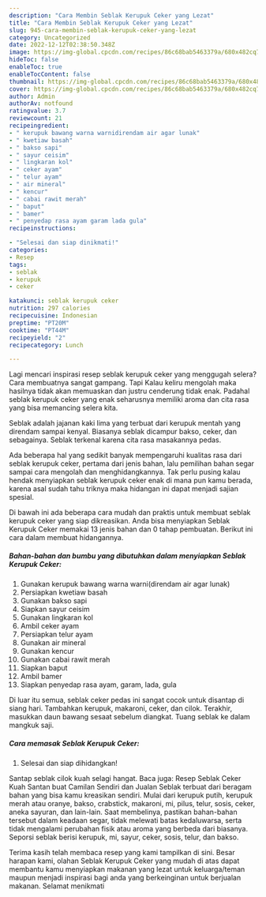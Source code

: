 ```yaml
---
description: "Cara Membin Seblak Kerupuk Ceker yang Lezat"
title: "Cara Membin Seblak Kerupuk Ceker yang Lezat"
slug: 945-cara-membin-seblak-kerupuk-ceker-yang-lezat
category: Uncategorized
date: 2022-12-12T02:38:50.348Z
image: https://img-global.cpcdn.com/recipes/86c68bab5463379a/680x482cq70/seblak-kerupuk-ceker-foto-resep-utama.jpg
hideToc: false
enableToc: true
enableTocContent: false
thumbnail: https://img-global.cpcdn.com/recipes/86c68bab5463379a/680x482cq70/seblak-kerupuk-ceker-foto-resep-utama.jpg
cover: https://img-global.cpcdn.com/recipes/86c68bab5463379a/680x482cq70/seblak-kerupuk-ceker-foto-resep-utama.jpg
author: Admin
authorAv: notfound
ratingvalue: 3.7
reviewcount: 21
recipeingredient:
- " kerupuk bawang warna warnidirendam air agar lunak"
- " kwetiaw basah"
- " bakso sapi"
- " sayur ceisim"
- " lingkaran kol"
- " ceker ayam"
- " telur ayam"
- " air mineral"
- " kencur"
- " cabai rawit merah"
- " baput"
- " bamer"
- " penyedap rasa ayam garam lada gula"
recipeinstructions:

- "Selesai dan siap dinikmati!"
categories:
- Resep
tags:
- seblak
- kerupuk
- ceker

katakunci: seblak kerupuk ceker 
nutrition: 297 calories
recipecuisine: Indonesian
preptime: "PT20M"
cooktime: "PT44M"
recipeyield: "2"
recipecategory: Lunch

---
```



Lagi mencari inspirasi resep seblak kerupuk ceker yang menggugah selera? Cara membuatnya sangat gampang. Tapi Kalau keliru mengolah maka hasilnya tidak akan memuaskan dan justru cenderung tidak enak. Padahal seblak kerupuk ceker yang enak seharusnya memiliki aroma dan cita rasa yang bisa memancing selera kita.


Seblak adalah jajanan kaki lima yang terbuat dari kerupuk mentah yang direndam sampai kenyal. Biasanya seblak dicampur bakso, ceker, dan sebagainya. Seblak terkenal karena cita rasa masakannya pedas.

Ada beberapa hal yang sedikit banyak mempengaruhi kualitas rasa dari seblak kerupuk ceker, pertama dari jenis bahan, lalu pemilihan bahan segar sampai cara mengolah dan menghidangkannya. Tak perlu pusing kalau hendak menyiapkan seblak kerupuk ceker enak di mana pun kamu berada, karena asal sudah tahu triknya maka hidangan ini dapat menjadi sajian spesial.


Di bawah ini ada beberapa cara mudah dan praktis untuk membuat seblak kerupuk ceker yang siap dikreasikan. Anda bisa menyiapkan Seblak Kerupuk Ceker memakai 13 jenis bahan dan 0 tahap pembuatan. Berikut ini cara dalam membuat hidangannya.

<!--inarticleads1-->

##### Bahan-bahan dan bumbu yang dibutuhkan dalam menyiapkan Seblak Kerupuk Ceker:

1. Gunakan  kerupuk bawang warna warni(direndam air agar lunak)
1. Persiapkan  kwetiaw basah
1. Gunakan  bakso sapi
1. Siapkan  sayur ceisim
1. Gunakan  lingkaran kol
1. Ambil  ceker ayam
1. Persiapkan  telur ayam
1. Gunakan  air mineral
1. Gunakan  kencur
1. Gunakan  cabai rawit merah
1. Siapkan  baput
1. Ambil  bamer
1. Siapkan  penyedap rasa ayam, garam, lada, gula


Di luar itu semua, seblak ceker pedas ini sangat cocok untuk disantap di siang hari. Tambahkan kerupuk, makaroni, ceker, dan cilok. Terakhir, masukkan daun bawang sesaat sebelum diangkat. Tuang seblak ke dalam mangkuk saji. 

<!--inarticleads2-->

##### Cara memasak Seblak Kerupuk Ceker:


1. Selesai dan siap dihidangkan!

Santap seblak cilok kuah selagi hangat. Baca juga: Resep Seblak Ceker Kuah Santan buat Camilan Sendiri dan Jualan Seblak terbuat dari beragam bahan yang bisa kamu kreasikan sendiri. Mulai dari kerupuk putih, kerupuk merah atau oranye, bakso, crabstick, makaroni, mi, pilus, telur, sosis, ceker, aneka sayuran, dan lain-lain. Saat membelinya, pastikan bahan-bahan tersebut dalam keadaan segar, tidak melewati batas kedaluwarsa, serta tidak mengalami perubahan fisik atau aroma yang berbeda dari biasanya. Seporsi seblak berisi kerupuk, mi, sayur, ceker, sosis, telur, dan bakso. 

Terima kasih telah membaca resep yang kami tampilkan di sini. Besar harapan kami, olahan Seblak Kerupuk Ceker yang mudah di atas dapat membantu kamu menyiapkan makanan yang lezat untuk keluarga/teman maupun menjadi inspirasi bagi anda yang berkeinginan untuk berjualan makanan. Selamat menikmati
